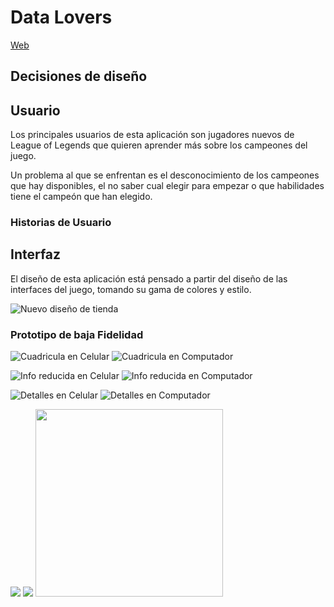 # Data Lovers

[Web](https://dsandovalm.github.io/BOG002-data-lovers/src/index.html)

## Decisiones de diseño

## Usuario

Los principales usuarios de esta aplicación son jugadores nuevos de League of Legends que quieren aprender más sobre los campeones del juego.

Un problema al que se enfrentan es el desconocimiento de los campeones que hay disponibles, el no saber cual elegir para empezar o que habilidades tiene el campeón que han elegido.

### Historias de Usuario

## Interfaz

El diseño de esta aplicación está pensado a partir del diseño de las interfaces del juego, tomando su gama de colores y estilo.

![Nuevo diseño de tienda](https://cdn1.dotesports.com/wp-content/uploads/2020/06/12103947/All-items-1024x688.jpg)

### Prototipo de baja Fidelidad

![Cuadricula en Celular](https://raw.githubusercontent.com/dsandovalm/BOG002-data-lovers/main/images/figma/low_phone_cuad.png)
![Cuadricula en Computador](https://raw.githubusercontent.com/dsandovalm/BOG002-data-lovers/main/images/figma/low_desk_cuad.png)

![Info reducida en Celular](https://raw.githubusercontent.com/dsandovalm/BOG002-data-lovers/main/images/figma/low_phone_cards.png)
![Info reducida en Computador](https://raw.githubusercontent.com/dsandovalm/BOG002-data-lovers/main/images/figma/low_desk_cards.png)

![Detalles en Celular](https://raw.githubusercontent.com/dsandovalm/BOG002-data-lovers/main/images/figma/low_phone_details.png)
![Detalles en Computador](https://raw.githubusercontent.com/dsandovalm/BOG002-data-lovers/main/images/figma/low_desk_details.png)

<img src="./images/figma/Desktop-1.png">
<img src="./images/figma/Desktop-2.png">
<img width="300" src="./images/figma/Desktop-3.png">


